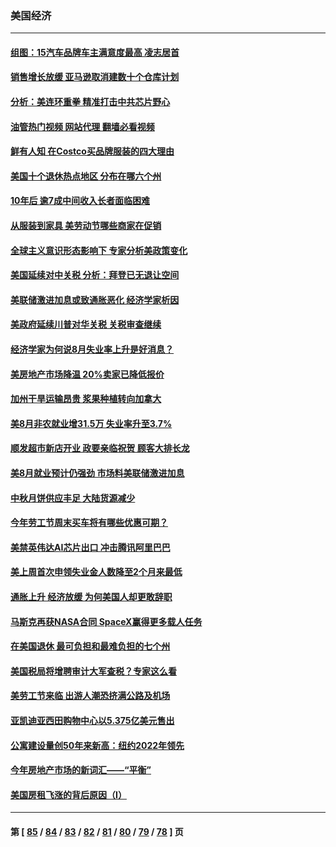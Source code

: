### 美国经济
---
#### [组图：15汽车品牌车主满意度最高 凌志居首](../../pages/ncid1078158/n13812566.md?09060845) 
#### [销售增长放缓 亚马逊取消建数十个仓库计划](../../pages/ncid1078158/n13817312.md?09060845) 
#### [分析：美连环重拳 精准打击中共芯片野心](../../pages/ncid1078158/n13817007.md?09060845) 
#### [油管热门视频 网站代理 翻墙必看视频](http://209.222.30.114:81/youtube.html?09060845)
#### [鲜有人知 在Costco买品牌服装的四大理由](../../pages/ncid1078158/n13810339.md?09060845) 
#### [美国十个退休热点地区 分布在哪六个州](../../pages/ncid1078158/n13814248.md?09060845) 
#### [10年后 逾7成中间收入长者面临困难](../../pages/ncid1078158/n13816994.md?09060845) 
#### [从服装到家具 美劳动节哪些商家在促销](../../pages/ncid1078158/n13816472.md?09060845) 
#### [全球主义意识形态影响下 专家分析美政策变化](../../pages/ncid1078158/n13816547.md?09060845) 
#### [美国延续对中关税 分析：拜登已无退让空间](../../pages/ncid1078158/n13816637.md?09060845) 
#### [美联储激进加息或致通胀恶化 经济学家析因](../../pages/ncid1078158/n13816494.md?09060845) 
#### [美政府延续川普对华关税 关税审查继续](../../pages/ncid1078158/n13816548.md?09060845) 
#### [经济学家为何说8月失业率上升是好消息？](../../pages/ncid1078158/n13816475.md?09060845) 
#### [美房地产市场降温 20%卖家已降低报价](../../pages/ncid1078158/n13816469.md?09060845) 
#### [加州干旱运输昂贵 浆果种植转向加拿大](../../pages/ncid1078158/n13816419.md?09060845) 
#### [美8月非农就业增31.5万 失业率升至3.7%](../../pages/ncid1078158/n13816299.md?09060845) 
#### [顺发超市新店开业 政要亲临祝贺 顾客大排长龙](../../pages/ncid1078158/n13815928.md?09060845) 
#### [美8月就业预计仍强劲 市场料美联储激进加息](../../pages/ncid1078158/n13815752.md?09060845) 
#### [中秋月饼供应丰足 大陆货源减少](../../pages/ncid1078158/n13815795.md?09060845) 
#### [今年劳工节周末买车将有哪些优惠可期？](../../pages/ncid1078158/n13815745.md?09060845) 
#### [美禁英伟达AI芯片出口 冲击腾讯阿里巴巴](../../pages/ncid1078158/n13815585.md?09060845) 
#### [美上周首次申领失业金人数降至2个月来最低](../../pages/ncid1078158/n13815569.md?09060845) 
#### [通胀上升 经济放缓 为何美国人却更敢辞职](../../pages/ncid1078158/n13815533.md?09060845) 
#### [马斯克再获NASA合同 SpaceX赢得更多载人任务](../../pages/ncid1078158/n13815408.md?09060845) 
#### [在美国退休 最可负担和最难负担的七个州](../../pages/ncid1078158/n13814782.md?09060845) 
#### [美国税局将增聘审计大军查税？专家这么看](../../pages/ncid1078158/n13815013.md?09060845) 
#### [美劳工节来临 出游人潮恐挤满公路及机场](../../pages/ncid1078158/n13815164.md?09060845) 
#### [亚凯迪亚西田购物中心以5.375亿美元售出](../../pages/ncid1078158/n13814854.md?09060845) 
#### [公寓建设量创50年来新高：纽约2022年领先](../../pages/ncid1078158/n13814200.md?09060845) 
#### [今年房地产市场的新词汇——“平衡”](../../pages/ncid1078158/n13814160.md?09060845) 
#### [美国房租飞涨的背后原因（I）](../../pages/ncid1078158/n13813815.md?09060845) 

---
#### 第 [ [85](./85.md?09060845) / [84](./84.md?09060845) / [83](./83.md?09060845) / [82](./82.md?09060845) / [81](./81.md?09060845) / [80](./80.md?09060845) / [79](./79.md?09060845) / [78](./78.md?09060845) ] 页
